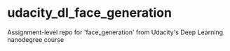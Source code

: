 # udacity_dl_face_generation
Assignment-level repo for 'face_generation' from Udacity's Deep Learning nanodegree course
